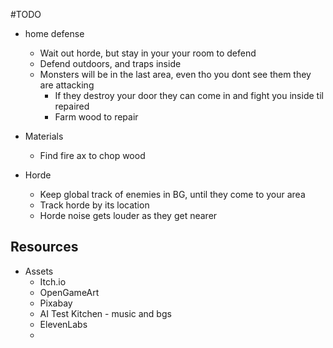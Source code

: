 #TODO

- home defense

  - Wait out horde, but stay in your your room to defend
  - Defend outdoors, and traps inside
  - Monsters will be in the last area, even tho you dont see them they are attacking
    - If they destroy your door they can come in and fight you inside til repaired
    - Farm wood to repair
- Materials

  - Find fire ax to chop wood



- Horde
  - Keep global track of enemies in BG, until they come to your area
  - Track horde by its location
  - Horde noise gets louder as they get nearer




## Resources

- Assets
  - Itch.io
  - OpenGameArt
  - Pixabay
  - AI Test Kitchen - music and bgs
  - ElevenLabs
  -
